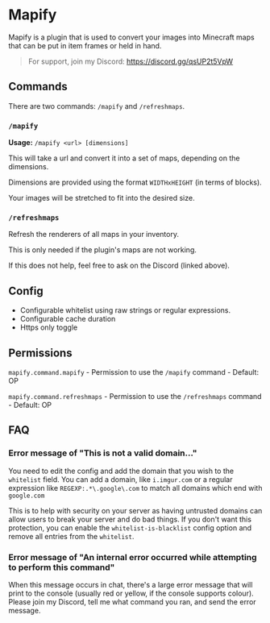 # Mapify

Mapify is a plugin that is used to convert your images into Minecraft maps that can be put in item frames or held in hand.

> For support, join my Discord: <https://discord.gg/qsUP2t5VpW>

## Commands

There are two commands: `/mapify` and `/refreshmaps`.

### `/mapify`

**Usage:** `/mapify <url> [dimensions]`

This will take a url and convert it into a set of maps, depending on the dimensions.

Dimensions are provided using the format `WIDTHxHEIGHT` (in terms of blocks).

Your images will be stretched to fit into the desired size.

### `/refreshmaps`

Refresh the renderers of all maps in your inventory.

This is only needed if the plugin's maps are not working.

If this does not help, feel free to ask on the Discord (linked above).

## Config

- Configurable whitelist using raw strings or regular expressions.
- Configurable cache duration
- Https only toggle

## Permissions

`mapify.command.mapify` - Permission to use the `/mapify` command - Default: OP

`mapify.command.refreshmaps` - Permission to use the `/refreshmaps` command - Default: OP

## FAQ

### Error message of "This is not a valid domain..."

You need to edit the config and add the domain that you wish to the
`whitelist` field.  You can add a domain, like `i.imgur.com` or a
regular expression like `REGEXP:.*\.google\.com` to match all domains
which end with `google.com`

This is to help with security on your server as having untrusted domains
can allow users to break your server and do bad things.  If you don't
want this protection, you can enable the `whitelist-is-blacklist` config
option and remove all entries from the `whitelist`.

### Error message of "An internal error occurred while attempting to perform this command"

When this message occurs in chat, there's a large error message that will
print to the console (usually red or yellow, if the console supports
colour).  Please join my Discord, tell me what command you ran, and send
the error message.
